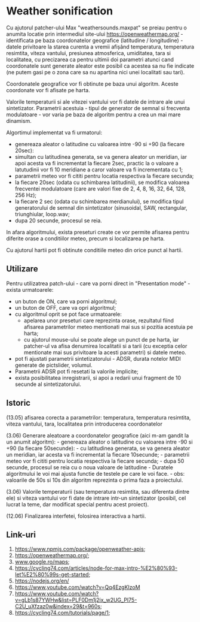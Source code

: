 # Weather sonification

Cu ajutorul patcher-ului Max "weathersounds.maxpat" se preiau pentru o anumita locatie prin intermediul site-ului https://openweathermap.org/ - identificata pe baza coordonatelor geografice (latitudine / longitudine) - datele privitoare la starea curenta a vremii afișând temperatura, temperatura resimtita, viteza vantului, presiunea atmosferica, umiditatea, tara si localitatea, cu precizarea ca pentru ultimii doi parametri atunci cand coordonatele sunt generate aleator este posibil ca acestea sa nu fie indicate (ne putem gasi pe o zona care sa nu apartina nici unei localitati sau tari). 

Coordonatele geografice vor fi obtinute pe baza unui algoritm. Aceste coordonate vor fi afisate pe harta. 

Valorile temperaturii si ale vitezei vantului vor fi datele de intrare ale unui sintetizator. Parametrii acestuia - tipul de generator de semnal si frecventa modulatoare - vor varia pe baza de algoritm pentru a crea un mai mare dinamism. 

Algortimul implementat va fi urmatorul: 
- genereaza aleator o latitudine cu valoarea intre -90 si +90 (la fiecare 20sec): 
- simultan cu latitudinea generata, se va genera aleator un meridian, iar apoi acesta va fi incrementat la fiecare 2sec, practic la o valoare a latutudinii vor fi 10 meridiane a caror valoare va fi incrementata cu 1;
- parametrii meteo vor fi cititi pentru locatia respectiva la fiecare secunda;
- la fiecare 20sec (odata cu schimbarea latitudinii), se modifica valoarea frecventei modulatoare (care are valori fixe de 2, 4, 8, 16, 32, 64, 128, 256 Hz);
- la fiecare 2 sec (odata cu schimbarea merdianului), se modifica tipul generatorului de semnal din sintetizator (sinusoidal, SAW, rectangular, triunghiular, loop.wav;
- dupa 20 secunde, procesul se reia.

In afara algoritmului, exista preseturi create ce vor permite afisarea pentru diferite orase a conditiilor meteo, precum si localizarea pe harta. 

Cu ajutorul hartii pot fi obtinute conditiile meteo din orice punct al hartii. 

## Utilizare
Pentru utilizatrea patch-ului - care va porni direct in "Presentation mode" - exista urmatoarele:
- un buton de ON, care va porni algoritmul;
- un buton de OFF, care va opri algoritmul;
- cu algoritmul oprit se pot face urmatoarele:
   - apelarea unor preseturi care reprezinta orase, rezultatul fiind afisarea parametrilor meteo mentionati mai sus si pozitia acestuia pe harta;
   - cu ajutorul mouse-ului se poate alege un punct de pe harta, iar patcher-ul va afisa denumirea localitatii si a tarii (cu exceptia celor mentionate mai sus privitoare la acesti parametri) si datele meteo. 
- pot fi ajustati parametrii sintetizatorului - ADSR, durata notelor MIDI generate de pictslider, volumul. 
- Parametrii ADSR pot fi resetati la valorile implicite;
- exista posibilitatea inregistrarii, si apoi a redarii unui fragment de 10 secunde al sintetizatorului.

## Istoric

(13.05) afisarea corecta a parametrilor: temperatura, temperatura resimtita, viteza vantului, tara, localitatea prin introducerea coordonatelor 

(3.06) Generare aleatoare a coordonatelor geografice (aici m-am gandit la un anumit algoritm):
      - genereaza aleator o latitudine cu valoarea intre -90 si +90 (la fiecare 50secunde): 
      - cu latitudinea generata, se va genera aleator un meridian, iar acesta va fi incrementat la fiecare 10secunde;
      - parametrii meteo vor fi cititi pentru locatia respectiva la fiecare secunda;
      - dupa 50 secunde, procesul se reia cu o noua valoare de latitudine
      - Duratele algoritmului le voi mai ajusta functie de testele pe care le voi face. 
      - obs: valoarile de 50s si 10s din algoritm reprezinta o prima faza a proiectului.
      
(3.06) Valorile temperaturii (sau temperatura resimtita, sau diferenta dintre ele) si viteza vantului vor fi date de intrare intr-un sintetizator (posibil, cel lucrat la teme, dar modificat special pentru acest proiect).
   

(12.06) Finalizarea interfetei, folosirea interactiva a hartii. 

## Link-uri
1. https://www.npmjs.com/package/openweather-apis;
2. https://openweathermap.org/;
3. www.google.ro/maps;
4. https://cycling74.com/articles/node-for-max-intro-%E2%80%93-let%E2%80%99s-get-started;
5. https://nodejs.org/en/
6. https://www.youtube.com/watch?v=Qq4EzgKIzoM
7. https://www.youtube.com/watch?v=gLb1s87YWHw&list=PLF0Dm1j2ix_w2UG_PI75-C2U_uXfzaz0w&index=29&t=960s;
8. https://cycling74.com/tutorials/page/1;


